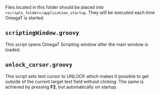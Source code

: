 Files located in this folder should be placed into `<scripts_folder>/application_startup`. They will be executed each time OmegaT is started.

## `scriptingWindow.groovy`

This script opens OmegaT Scripting window after the main window is loaded.

## `unlock_cursor.groovy`

This script sets text cursor to UNLOCK which makes it possible to get outside of the current target text field without clicking. The same is achieved by pressing **F2**, but automatically on startup.
